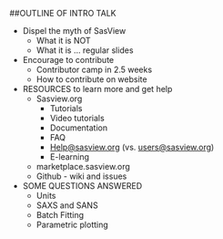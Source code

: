 ##OUTLINE OF INTRO TALK


* Dispel the myth of SasView
  * What it is NOT
  * What it is … regular slides
* Encourage to contribute
  * Contributor camp in 2.5 weeks
  * How to contribute on website
* RESOURCES to learn more and get help
  * Sasview.org
    * Tutorials
    * Video tutorials
    * Documentation
    * FAQ
    * Help@sasview.org (vs. users@sasview.org)
    * E-learning
  * marketplace.sasview.org
  * Github - wiki and issues
* SOME QUESTIONS ANSWERED
  * Units
  * SAXS and SANS
  * Batch Fitting
  * Parametric plotting
